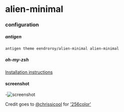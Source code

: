 # alien-minimal
### configuration
##### antigen
    antigen theme eendroroy/alien-minimal alien-minimal
##### oh-my-zsh
[Installation instructions](https://github.com/robbyrussell/oh-my-zsh/wiki/Customization#overriding-and-adding-themes)
#### screenshot
-![screenshot](https://github.com/eendroroy/alien-minimal/raw/images/images/alien-minimal-mac.png "alien-minimal")

Credit goes to [@chrissicool](https://github.com/chrissicool) for ['256color'](https://github.com/chrissicool/zsh-256color)

